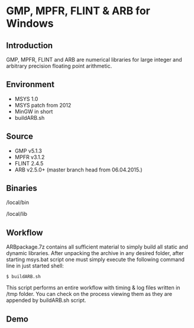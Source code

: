 # GMP, MPFR, FLINT &amp; ARB for Windows

## Introduction

GMP, MPFR, FLINT and ARB are numerical libraries for large integer and arbitrary precision floating point arithmetic.

## Environment

- MSYS 1.0
- MSYS patch from 2012
- MinGW in short
- buildARB.sh

## Source

- GMP v5.1.3
- MPFR v3.1.2
- FLINT 2.4.5
- ARB v2.5.0+ (master branch head from 06.04.2015.)

## Binaries

/local/bin

/local/lib

## Workflow

ARBpackage.7z contains all sufficient material to simply build all static and dynamic libraries. After unpacking the archive in any desired folder, after starting msys.bat script one must simply execute the following command line in just started shell:

```
$ buildARB.sh
```

This script performs an entire workflow with timing & log files written in /tmp folder. You can check on the process viewing them as they are appended by buildARB.sh script.

## Demo

